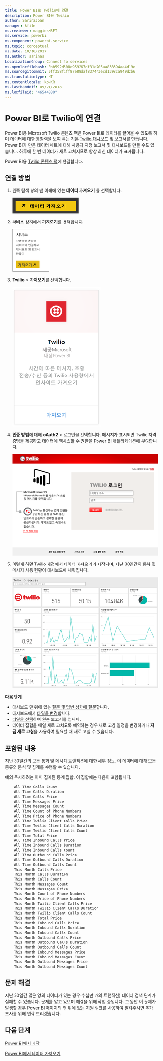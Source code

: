 ```yaml
---
title: Power BI로 Twilio에 연결
description: Power BI용 Twilio
author: SarinaJoan
manager: kfile
ms.reviewer: maggiesMSFT
ms.service: powerbi
ms.component: powerbi-service
ms.topic: conceptual
ms.date: 10/16/2017
ms.author: sarinas
LocalizationGroup: Connect to services
ms.openlocfilehash: 0bb592d508e959267df31e705aa833394aa4d19e
ms.sourcegitcommit: 0ff358f1ff87e88daf837443ecd1398ca949d2b6
ms.translationtype: HT
ms.contentlocale: ko-KR
ms.lasthandoff: 09/21/2018
ms.locfileid: "46544880"
---
```

# <a name="connect-to-twilio-with-power-bi"></a>Power BI로 Twilio에 연결
Power BI용 Microsoft Twilio 콘텐츠 팩은 Power BI로 데이터를 끌어올 수 있도록 하며 데이터에 대한 통찰력을 보여 주는 기본 [Twilio 대시보드](https://powerbi.microsoft.com/integrations/twilio) 및 보고서를 만듭니다. Power BI가 만든 데이터 세트에 대해 사용자 지정 보고서 및 대시보드를 만들 수도 있습니다. 하루에 한 번 데이터가 새로 고쳐지므로 항상 최신 데이터가 표시됩니다.

Power BI용 [Twilio 콘텐츠 팩](https://app.powerbi.com/getdata/services/twilio)에 연결합니다.

## <a name="how-to-connect"></a>연결 방법
1. 왼쪽 탐색 창의 맨 아래에 있는 **데이터 가져오기** 를 선택합니다.
   
   ![](media/service-connect-to-twilio/pbi_getdata.png) 
2. **서비스** 상자에서 **가져오기**를 선택합니다.
   
   ![](media/service-connect-to-twilio/pbi_getservices.png) 
3. **Twilio** \> **가져오기**를 선택합니다.
   
   ![](media/service-connect-to-twilio/twilio.png)
4. **인증 방법**에 대해 **oAuth2** \> 로그인을 선택합니다. 메시지가 표시되면 Twilio 자격 증명을 제공하고 데이터에 액세스할 수 권한을 Power BI 애플리케이션에 부여합니다.
   
   ![](media/service-connect-to-twilio/pbi_twilio_login.png)
5. 이렇게 하면 Twilio 계정에서 데이터 가져오기가 시작되며, 지난 30일간의 통화 및 메시지 사용 현황이 대시보드에 채워집니다. 
   
   ![](media/service-connect-to-twilio/pbi_twilio_db.png)

**다음 단계**

* 대시보드 맨 위에 있는 [질문 및 답변 상자에 질문](consumer/end-user-q-and-a.md)합니다.
* 대시보드에서 [타일을 변경](service-dashboard-edit-tile.md)합니다.
* [타일을 선택](consumer/end-user-tiles.md)하여 원본 보고서를 엽니다.
* 데이터 집합을 매일 새로 고치도록 예약하는 경우 새로 고침 일정을 변경하거나 **지금 새로 고침**을 사용하여 필요할 때 새로 고칠 수 있습니다.

## <a name="whats-included"></a>포함된 내용
지난 30일간의 모든 통화 및 메시지 트랜잭션에 대한 세부 정보. 이 데이터에 대해 모든 종류의 분석 및 집계를 수행할 수 있습니다.

예의 주시하려는 이미 집계된 통계 집합. 이 집합에는 다음이 포함됩니다.

        All Time Calls Count  
        All Time Calls Duration  
        All Time Calls Price  
        All Time Messages Price  
        All Time Messages Count  
        All Time Count of Phone Numbers  
        All Time Price of Phone Numbers  
        All Time Twilio Client Calls Price  
        All Time Twilio Client Calls Duration  
        All Time Twilio Client Calls Count  
        All Time Total Price  
        All Time Inbound Calls Price  
        All Time Inbound Calls Duration  
        All Time Inbound Calls Count  
        All Time Outbound Calls Price  
        All Time Outbound Calls Duration  
        All Time Outbound Calls Count  
        This Month Calls Price  
        This Month Calls Duration  
        This Month Calls Count  
        This Month Messages Count  
        This Month Messages Price  
        This Month Count of Phone Numbers  
        This Month Price of Phone Numbers  
        This Month Twilio Client Calls Price  
        This Month Twilio Client Calls Duration  
        This Month Twilio Client Calls Count  
        This Month Total Price  
        This Month Inbound Calls Price  
        This Month Inbound Calls Duration  
        This Month Inbound Calls Count  
        This Month Outbound Calls Price  
        This Month Outbound Calls Duration  
        This Month Outbound Calls Count  
        This Month Inbound Messages Price  
        This Month Inbound Messages Count  
        This Month Outbound Messages Price  
        This Month Outbound Messages Count

## <a name="troubleshooting"></a>문제 해결
지난 30일간 많은 양의 데이터가 있는 경우(수십만 개의 트랜잭션) 데이터 검색 단계가 실패할 수 있습니다. 문제를 알고 있으며 해결을 위해 작업 중입니다. 그 동안 이 문제가 발생할 경우 Power BI 페이지의 맨 위에 있는 지원 링크를 사용하여 알려주시면 추가 조사를 위해 연락 드리겠습니다.

## <a name="next-steps"></a>다음 단계
[Power BI에서 시작](service-get-started.md)

[Power BI에서 데이터 가져오기](service-get-data.md)

